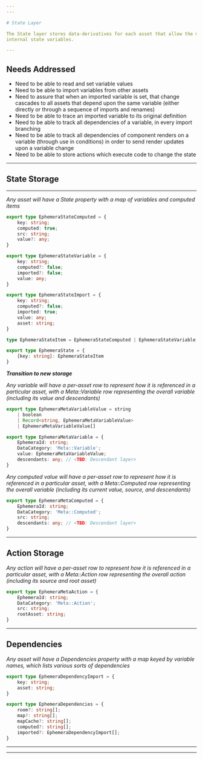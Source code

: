 ```yaml
---
---

# State Layer

The State layer stores data-derivatives for each asset that allow the manipulation of that asset's
internal state variables.

---
```


## Needs Addressed

- Need to be able to read and set variable values
- Need to be able to import variables from other assets
- Need to assure that when an imported variable is set, that change cascades to all assets that depend
upon the same variable (either directly or through a sequence of imports and renames)
- Need to be able to trace an imported variable to its original definition
- Need to be able to track all dependencies of a variable, in every import branching
- Need to be able to track all dependencies of component renders on a variable (through use in conditions)
in order to send render updates upon a variable change
- Need to be able to store actions which execute code to change the state

---

## State Storage

---

*Any asset will have a State property with a map of variables and computed items*

```ts
export type EphemeraStateComputed = {
    key: string;
    computed: true;
    src: string;
    value?: any;
}

export type EphemeraStateVariable = {
    key: string;
    computed?: false;
    imported?: false;
    value: any;
}

export type EphemeraStateImport = {
    key: string;
    computed?: false;
    imported: true;
    value: any;
    asset: string;
}

type EphemeraStateItem = EphemeraStateComputed | EphemeraStateVariable | EphemeraStateImport

export type EphemeraState = {
    [key: string]: EphemeraStateItem
}
```

***Transition to new storage***

*Any variable will have a per-asset row to represent how it is referenced in a particular asset,*
*with a Meta::Variable row representing the overall variable (including its value and descendants)*

```ts
export type EphemeraMetaVariableValue = string
    | boolean
    | Record<string, EphemeraMetaVariableValue>
    | EphemeraMetaVariableValue[]

export type EphemeraMetaVariable = {
    EphemeraId: string;
    DataCategory: 'Meta::Variable';
    value: EphemeraMetaVariableValue;
    descendants: any; // <TBD: Descendant layer>
}
```

*Any computed value will have a per-asset row to represent how it is referenced in a particular asset,*
*with a Meta::Computed row representing the overall variable (including its current value, source,*
*and descendants)*

```ts
export type EphemeraMetaComputed = {
    EphemeraId: string;
    DataCategory: 'Meta::Computed';
    src: string;
    descendants: any; // <TBD: Descendant layer>
}
```

---

## Action Storage

*Any action will have a per-asset row to represent how it is referenced in a particular asset,*
*with a Meta::Action row representing the overall action (including its source and root asset)*

```ts
export type EphemeraMetaAction = {
    EphemeraId: string;
    DataCategory: 'Meta::Action';
    src: string;
    rootAsset: string;
}
```

---

## Dependencies

*Any asset will have a Dependencies property with a map keyed by variable names, which lists various sorts of dependencies*

```ts
export type EphemeraDependencyImport = {
    key: string;
    asset: string;
}

export type EphemeraDependencies = {
    room?: string[];
    map?: string[];
    mapCache?: string[];
    computed?: string[];
    imported?: EphemeraDependencyImport[];
}
```

---
---